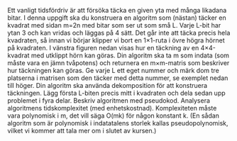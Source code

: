 Ett vanligt tidsfördriv är att försöka täcka en given yta med många likadana bitar. I denna uppgift ska du konstruera en algoritm som (nästan) täcker en kvadrat med sidan m=2n med bitar som ser ut som små L. Varje L-bit har ytan 3 och kan vridas och läggas på 4 sätt. Det går inte att täcka precis hela kvadraten, så innan vi börjar klipper vi bort en 1×1-ruta i övre högra hörnet på kvadraten. I vänstra figuren nedan visas hur en täckning av en 4×4-kvadrat med utklippt hörn kan göras.
Din algoritm ska ta m som indata (som måste vara en jämn tvåpotens) och returnera en m×m-matris som beskriver hur täckningen kan göras. Ge varje L ett eget nummer och märk dom tre platserna i matrisen som den täcker med detta nummer, se exemplet nedan till höger.
Din algoritm ska använda dekomposition för att konstruera täckningen. Lägg första L-biten precis mitt i kvadraten och dela sedan upp problemet i fyra delar.
Beskriv algoritmen med pseudokod. Analysera algoritmens tidskomplexitet (med enhetskostnad). Komplexiteten måste vara polynomisk i m, det vill säga O(mk) för någon konstant k. (En sådan algoritm som är polynomisk i indatatalens storlek kallas pseudopolynomisk, vilket vi kommer att tala mer om i slutet av kursen.)
